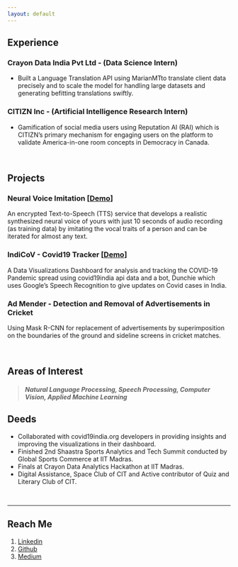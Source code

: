 ```yaml
---
layout: default
---
```



## Experience 

### Crayon Data India Pvt Ltd - (Data Science Intern)

* Built a Language Translation API using MarianMTto translate client data precisely and to scale the model for handling large datasets and generating befitting translations swiftly. 

### CITIZN Inc  - (Artificial Intelligence Research Intern) 

* Gamification of social media users using Reputation AI (RAI) which is CITIZN’s primary mechanism for engaging users on the platform to validate America-in-one room concepts in Democracy in Canada.

<br>

## Projects

### Neural Voice Imitation [[Demo](#)] 
An encrypted Text-to-Speech (TTS) service that develops a realistic synthesized neural voice of yours with just 10 seconds of audio recording (as training data) by imitating the vocal traits of a person and can be iterated for almost any text.

### IndiCoV - Covid19 Tracker [[Demo](https://abishekv.shinyapps.io/Indi-CoV/)]
A Data Visualizations Dashboard for analysis and tracking the COVID-19 Pandemic spread using covid19india api data and a bot, Dunchie which uses Google’s Speech Recognition to give updates on Covid cases in India.

### Ad Mender - Detection and Removal of Advertisements in Cricket 
Using Mask R-CNN for replacement of advertisements by superimposition on the boundaries of the ground and sideline screens in cricket matches. 

<br>

## Areas of Interest

> ##### Natural Language Processing, Speech Processing, Computer Vision, Applied Machine Learning

## Deeds

* Collaborated with covid19india.org developers in providing insights and improving the visualizations in their dashboard. 
* Finished 2nd Shaastra Sports Analytics and Tech Summit conducted by Global Sports Commerce at IIT Madras. 
* Finals at Crayon Data Analytics Hackathon at IIT Madras.  
* Digital Assistance, Space Club of CIT and Active contributor of Quiz and Literary Club of CIT.
<br>

---

## Reach Me

1. [Linkedin](https://www.linkedin.com/in/abishek-v)
2. [Github](https://github.com/Abishek-V)
3. [Medium](https://v-abi.medium.com/)

